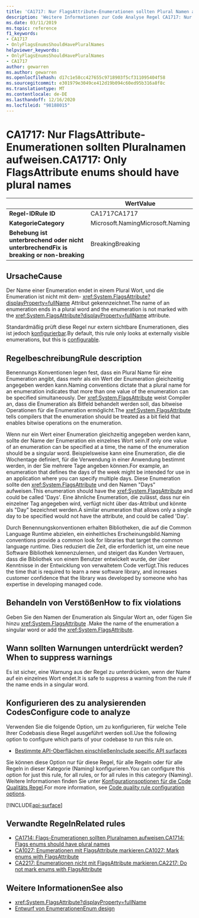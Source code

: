 ```yaml
---
title: 'CA1717: Nur FlagsAttribute-Enumerationen sollten Plural Namen aufweisen (Code Analyse).'
description: 'Weitere Informationen zur Code Analyse Regel CA1717: Nur FlagsAttribute-Enumerationen sollten Plural Namen aufweisen.'
ms.date: 03/11/2019
ms.topic: reference
f1_keywords:
- CA1717
- OnlyFlagsEnumsShouldHavePluralNames
helpviewer_keywords:
- OnlyFlagsEnumsShouldHavePluralNames
- CA1717
author: gewarren
ms.author: gewarren
ms.openlocfilehash: d17c1e58cc427655c9718903f5cf311095404f58
ms.sourcegitcommit: e301979e3049ce412d19b094c60ed95b316a8f8c
ms.translationtype: MT
ms.contentlocale: de-DE
ms.lasthandoff: 12/16/2020
ms.locfileid: "98188015"
---
```

# <a name="ca1717-only-flagsattribute-enums-should-have-plural-names"></a><span data-ttu-id="48ce9-103">CA1717: Nur FlagsAttribute-Enumerationen sollten Pluralnamen aufweisen.</span><span class="sxs-lookup"><span data-stu-id="48ce9-103">CA1717: Only FlagsAttribute enums should have plural names</span></span>

| | <span data-ttu-id="48ce9-104">Wert</span><span class="sxs-lookup"><span data-stu-id="48ce9-104">Value</span></span> |
|-|-|
| <span data-ttu-id="48ce9-105">**Regel-ID**</span><span class="sxs-lookup"><span data-stu-id="48ce9-105">**Rule ID**</span></span> |<span data-ttu-id="48ce9-106">CA1717</span><span class="sxs-lookup"><span data-stu-id="48ce9-106">CA1717</span></span>|
| <span data-ttu-id="48ce9-107">**Kategorie**</span><span class="sxs-lookup"><span data-stu-id="48ce9-107">**Category**</span></span> |<span data-ttu-id="48ce9-108">Microsoft.Naming</span><span class="sxs-lookup"><span data-stu-id="48ce9-108">Microsoft.Naming</span></span>|
| <span data-ttu-id="48ce9-109">**Behebung ist unterbrechend oder nicht unterbrechend**</span><span class="sxs-lookup"><span data-stu-id="48ce9-109">**Fix is breaking or non-breaking**</span></span> |<span data-ttu-id="48ce9-110">Breaking</span><span class="sxs-lookup"><span data-stu-id="48ce9-110">Breaking</span></span>|

## <a name="cause"></a><span data-ttu-id="48ce9-111">Ursache</span><span class="sxs-lookup"><span data-stu-id="48ce9-111">Cause</span></span>

<span data-ttu-id="48ce9-112">Der Name einer Enumeration endet in einem Plural Wort, und die Enumeration ist nicht mit dem- <xref:System.FlagsAttribute?displayProperty=fullName> Attribut gekennzeichnet.</span><span class="sxs-lookup"><span data-stu-id="48ce9-112">The name of an enumeration ends in a plural word and the enumeration is not marked with the <xref:System.FlagsAttribute?displayProperty=fullName> attribute.</span></span>

<span data-ttu-id="48ce9-113">Standardmäßig prüft diese Regel nur extern sichtbare Enumerationen, dies ist jedoch [konfigurierbar](#configure-code-to-analyze).</span><span class="sxs-lookup"><span data-stu-id="48ce9-113">By default, this rule only looks at externally visible enumerations, but this is [configurable](#configure-code-to-analyze).</span></span>

## <a name="rule-description"></a><span data-ttu-id="48ce9-114">Regelbeschreibung</span><span class="sxs-lookup"><span data-stu-id="48ce9-114">Rule description</span></span>

<span data-ttu-id="48ce9-115">Benennungs Konventionen legen fest, dass ein Plural Name für eine Enumeration angibt, dass mehr als ein Wert der Enumeration gleichzeitig angegeben werden kann.</span><span class="sxs-lookup"><span data-stu-id="48ce9-115">Naming conventions dictate that a plural name for an enumeration indicates that more than one value of the enumeration can be specified simultaneously.</span></span> <span data-ttu-id="48ce9-116">Der <xref:System.FlagsAttribute> weist Compiler an, dass die Enumeration als Bitfeld behandelt werden soll, das bitweise Operationen für die Enumeration ermöglicht.</span><span class="sxs-lookup"><span data-stu-id="48ce9-116">The <xref:System.FlagsAttribute> tells compilers that the enumeration should be treated as a bit field that enables bitwise operations on the enumeration.</span></span>

<span data-ttu-id="48ce9-117">Wenn nur ein Wert einer Enumeration gleichzeitig angegeben werden kann, sollte der Name der Enumeration ein einzelnes Wort sein.</span><span class="sxs-lookup"><span data-stu-id="48ce9-117">If only one value of an enumeration can be specified at a time, the name of the enumeration should be a singular word.</span></span> <span data-ttu-id="48ce9-118">Beispielsweise kann eine Enumeration, die die Wochentage definiert, für die Verwendung in einer Anwendung bestimmt werden, in der Sie mehrere Tage angeben können.</span><span class="sxs-lookup"><span data-stu-id="48ce9-118">For example, an enumeration that defines the days of the week might be intended for use in an application where you can specify multiple days.</span></span> <span data-ttu-id="48ce9-119">Diese Enumeration sollte den <xref:System.FlagsAttribute> und den Namen "Days" aufweisen.</span><span class="sxs-lookup"><span data-stu-id="48ce9-119">This enumeration should have the <xref:System.FlagsAttribute> and could be called 'Days'.</span></span> <span data-ttu-id="48ce9-120">Eine ähnliche Enumeration, die zulässt, dass nur ein einzelner Tag angegeben wird, verfügt nicht über das-Attribut und könnte als "Day" bezeichnet werden.</span><span class="sxs-lookup"><span data-stu-id="48ce9-120">A similar enumeration that allows only a single day to be specified would not have the attribute, and could be called 'Day'.</span></span>

<span data-ttu-id="48ce9-121">Durch Benennungskonventionen erhalten Bibliotheken, die auf die Common Language Runtime abzielen, ein einheitliches Erscheinungsbild.</span><span class="sxs-lookup"><span data-stu-id="48ce9-121">Naming conventions provide a common look for libraries that target the common language runtime.</span></span> <span data-ttu-id="48ce9-122">Dies reduziert die Zeit, die erforderlich ist, um eine neue Software Bibliothek kennenzulernen, und steigert das Kunden Vertrauen, dass die Bibliothek von einem Benutzer entwickelt wurde, der über Kenntnisse in der Entwicklung von verwaltetem Code verfügt.</span><span class="sxs-lookup"><span data-stu-id="48ce9-122">This reduces the time that is required to learn a new software library, and increases customer confidence that the library was developed by someone who has expertise in developing managed code.</span></span>

## <a name="how-to-fix-violations"></a><span data-ttu-id="48ce9-123">Behandeln von Verstößen</span><span class="sxs-lookup"><span data-stu-id="48ce9-123">How to fix violations</span></span>

<span data-ttu-id="48ce9-124">Geben Sie den Namen der Enumeration als Singular Wort an, oder fügen Sie hinzu <xref:System.FlagsAttribute> .</span><span class="sxs-lookup"><span data-stu-id="48ce9-124">Make the name of the enumeration a singular word or add the <xref:System.FlagsAttribute>.</span></span>

## <a name="when-to-suppress-warnings"></a><span data-ttu-id="48ce9-125">Wann sollten Warnungen unterdrückt werden?</span><span class="sxs-lookup"><span data-stu-id="48ce9-125">When to suppress warnings</span></span>

<span data-ttu-id="48ce9-126">Es ist sicher, eine Warnung aus der Regel zu unterdrücken, wenn der Name auf ein einzelnes Wort endet.</span><span class="sxs-lookup"><span data-stu-id="48ce9-126">It is safe to suppress a warning from the rule if the name ends in a singular word.</span></span>

## <a name="configure-code-to-analyze"></a><span data-ttu-id="48ce9-127">Konfigurieren des zu analysierenden Codes</span><span class="sxs-lookup"><span data-stu-id="48ce9-127">Configure code to analyze</span></span>

<span data-ttu-id="48ce9-128">Verwenden Sie die folgende Option, um zu konfigurieren, für welche Teile Ihrer Codebasis diese Regel ausgeführt werden soll.</span><span class="sxs-lookup"><span data-stu-id="48ce9-128">Use the following option to configure which parts of your codebase to run this rule on.</span></span>

- [<span data-ttu-id="48ce9-129">Bestimmte API-Oberflächen einschließen</span><span class="sxs-lookup"><span data-stu-id="48ce9-129">Include specific API surfaces</span></span>](#include-specific-api-surfaces)

<span data-ttu-id="48ce9-130">Sie können diese Option nur für diese Regel, für alle Regeln oder für alle Regeln in dieser Kategorie (Naming) konfigurieren.</span><span class="sxs-lookup"><span data-stu-id="48ce9-130">You can configure this option for just this rule, for all rules, or for all rules in this category (Naming).</span></span> <span data-ttu-id="48ce9-131">Weitere Informationen finden Sie unter [Konfigurationsoptionen für die Code Qualitäts Regel](../code-quality-rule-options.md).</span><span class="sxs-lookup"><span data-stu-id="48ce9-131">For more information, see [Code quality rule configuration options](../code-quality-rule-options.md).</span></span>

[!INCLUDE[api-surface](~/includes/code-analysis/api-surface.md)]

## <a name="related-rules"></a><span data-ttu-id="48ce9-132">Verwandte Regeln</span><span class="sxs-lookup"><span data-stu-id="48ce9-132">Related rules</span></span>

- [<span data-ttu-id="48ce9-133">CA1714: Flags-Enumerationen sollten Pluralnamen aufweisen.</span><span class="sxs-lookup"><span data-stu-id="48ce9-133">CA1714: Flags enums should have plural names</span></span>](ca1714.md)
- [<span data-ttu-id="48ce9-134">CA1027: Enumerationen mit FlagsAttribute markieren.</span><span class="sxs-lookup"><span data-stu-id="48ce9-134">CA1027: Mark enums with FlagsAttribute</span></span>](ca1027.md)
- [<span data-ttu-id="48ce9-135">CA2217: Enumerationen nicht mit FlagsAttribute markieren.</span><span class="sxs-lookup"><span data-stu-id="48ce9-135">CA2217: Do not mark enums with FlagsAttribute</span></span>](ca2217.md)

## <a name="see-also"></a><span data-ttu-id="48ce9-136">Weitere Informationen</span><span class="sxs-lookup"><span data-stu-id="48ce9-136">See also</span></span>

- <xref:System.FlagsAttribute?displayProperty=fullName>
- [<span data-ttu-id="48ce9-137">Entwurf von Enumerationen</span><span class="sxs-lookup"><span data-stu-id="48ce9-137">Enum design</span></span>](../../../standard/design-guidelines/enum.md)
